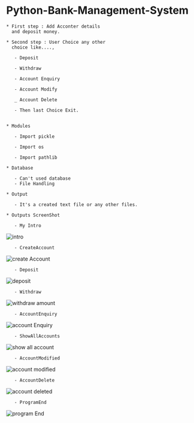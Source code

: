 
# Python-Bank-Management-System
    
    * First step : Add Acconter details 
      and deposit money. 
    
    * Second step : User Choice any other
      choice like...., 
 
       - Deposit
       
       - Withdraw
 
       - Account Enquiry

       - Account Modify

       _ Account Delete

       - Then last Choice Exit. 


    * Modules

       - Import pickle 

       - Import os

       - Import pathlib
       
    * Database

       - Can't used database
       - File Handling

    * Output
 
       - It's a created text file or any other files. 
       
    * Outputs ScreenShot
    
       - My Intro

![intro](https://github.com/SelvarajAkash/python-mini-project/assets/129291665/479a3d1e-05dd-48c7-aef8-8b22e1795f62)     

       - CreateAccount

![create Account](https://github.com/SelvarajAkash/python-mini-project/assets/129291665/41fd0482-3226-4ad4-a921-47f00a507e6f)

       - Deposit
    
![deposit](https://github.com/SelvarajAkash/python-mini-project/assets/129291665/2b06c713-84b0-468e-8891-f2c72a8258eb)

       - Withdraw
       
![withdraw amount](https://github.com/SelvarajAkash/python-mini-project/assets/129291665/1a4fd790-5f2e-44d4-9d86-c6fd5be3dd67)
      
       - AccountEnquiry
       
![account Enquiry](https://github.com/SelvarajAkash/python-mini-project/assets/129291665/2edcf401-0025-4073-95b6-5ccafe9a065c)


       - ShowAllAccounts
       
![show all account](https://github.com/SelvarajAkash/python-mini-project/assets/129291665/b3721cf7-24da-44a4-9b0e-4717130df4e9)
 
       - AccountModified
       
![account modified](https://github.com/SelvarajAkash/python-mini-project/assets/129291665/9e441222-4b01-4f03-b2e2-d5cae446ca40)


       - AccountDelete

![account deleted](https://github.com/SelvarajAkash/python-mini-project/assets/129291665/66237456-8a98-4290-8e6e-5953b8a60590)


       - ProgramEnd
       

![program End](https://github.com/SelvarajAkash/python-mini-project/assets/129291665/2eb3ba15-6e74-4ada-b5b7-f9f6e173351a)

    
    
    


